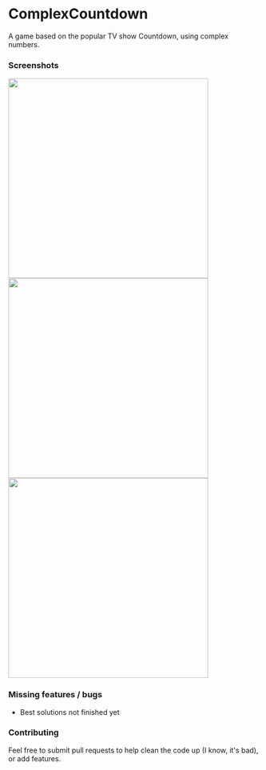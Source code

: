 # ComplexCountdown
A game based on the popular TV show Countdown, using complex numbers.

### Screenshots
<img src="http://i.imgur.com/DgALG5d.png" width="400px">
<img src="http://i.imgur.com/OoY03ok.png" width="400px">
<img src="http://i.imgur.com/L5aT2fC.png" width="400px">

### Missing features / bugs
- Best solutions not finished yet

### Contributing
Feel free to submit pull requests to help clean the code up (I know, it's bad), or add features.
